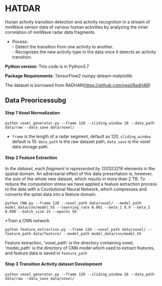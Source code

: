 # HATDAR

Hunan activity transition detection and activity recognition in a stream of mmWave sensor data of various human activities by analyzing the inner correlation of mmWave radar data fragments.

- Pocess:  
        - Detect the transition from one activity to another.  
        - Recognizes the new activity type in the data once it detects an activity transition.  
  

**Python version**: This code is in Python3.7

**Package Requirements**: TensorFlow2 numpy sklearn matplotlib

The dataset is borrowed from RADHAR(https://github.com/nesl/RadHAR)

## Data Preoricessubg

#### Step 1 Voxel Normalization
```
python voxel_generator.py --frame 120 --sliding_window 10 --data_path data/raw --data_save data/voxel/
```
* `frame` is the length of a radar segment, default as 120, `sliding_window` default is 10. `data_path` is the raw dataset path, `data_save` is the voxel data storage path.

#### Step 2 Feature Extraction
*In the dataset, each fragment is represented by 120*32*32*16 elements in the spatial domain. An adversarial effect of this data presentation is, however, the size of the whole new dataset, which results in more than 2 TB. To reduce the computation stress we have applied a feature extraction process to the data with a Covolutional Neural Network, which compresses and converts the sptial data into a feature domain.
```
python CNN.py --frame 120 --voxel_path data/voxel/ --model_path model_data/cnn/model.h5 --learning_rate 0.001 --beta_1 0.9 --beta_2  0.999 --batch_size 15 --epochs 50
```
*Train a CNN network
```
python feature_extraction.py --frame 120 --voxel_path data/voxel/ --feature_path data/feature/ --model_path model_data/cnn/model.h5
```
Feature extraction, 'voxel_path' is the directory containing voxel, 'model_path' is the directory of CNN model which used to extract features, and feature data is saved in `feature_path`

#### Step 3 Transition Activity dataset Development
```
python voxel_generator.py --frame 120 --sliding_window 10 --data_path data/raw --data_save data/voxel/
```




